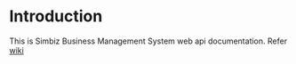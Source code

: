 # Introduction
This is Simbiz Business Management System web api documentation. Refer [wiki](https://github.com/SIMITGROUP/webapi/wiki)
